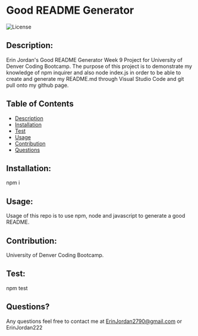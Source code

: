 
  # Good README Generator

  ![License](https://img.shields.io/badge/License-MIT-blue.svg)

  ## Description:
  Erin Jordan's Good README Generator Week 9 Project for University of Denver Coding Bootcamp. The purpose of this project is to demonstrate my knowledge of npm inquirer and also node index.js in order to be able to create and generate my README.md through Visual Studio Code and git pull onto my github page.

  ## Table of Contents
  * [Description](#description)
  * [Installation](#installation)
  * [Test](#test)
  * [Usage](#usage)
  * [Contribution](#contribution)
  * [Questions](#questions)

  ## Installation:
  npm i

  ## Usage:
  Usage of this repo is to use npm, node and javascript to generate a good README.

  ## Contribution:
  University of Denver Coding Bootcamp.

  ## Test:
  npm test

  ## Questions?
  Any questions feel free to contact me at ErinJordan2790@gmail.com or ErinJordan222
  

